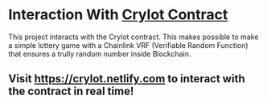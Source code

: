 # Interaction With [Crylot Contract](https://github.com/AlexT8/crylot-lottery-contracts)

This project interacts with the Crylot contract. This makes possible to make a simple lottery game with a Chainlink VRF (Verifiable Random Function) that ensures a trully random number inside Blockchain.

## Visit https://crylot.netlify.com to interact with the contract in real time!
